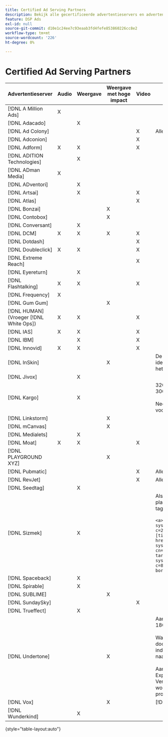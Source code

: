 ```yaml
---
title: Certified Ad Serving Partners
description: Bekijk alle gecertificeerde advertentieservers en advertentie-eenheden.
feature: DSP Ads
exl-id: null
source-git-commit: d10e1c24ee7c93eaab3fd4fefe853860226cc8e2
workflow-type: tm+mt
source-wordcount: '226'
ht-degree: 0%

---
```


# Certified Ad Serving Partners

| Advertentieserver | Audio | Weergave | Weergave met hoge impact | Video | Speciale vereisten en opmerkingen |
| --- | --- | --- | --- | --- | --- |
| [!DNL A Million Ads] | X |  |  |  |  |
| [!DNL Adacado] |  | X |  |  |  |
| [!DNL Ad Colony] |  |  |  | X | Alleen VAST mobiel |
| [!DNL Adconion] |  |  |  | X |  |
| [!DNL Adform] | X | X |  | X |  |
| [!DNL ADITION Technologies] |  | X |  |  |  |
| [!DNL ADman Media] | X |  |  |  |  |
| [!DNL ADventori] |  | X |  |  |  |
| [!DNL Artsai] |  | X |  | X |  |
| [!DNL Atlas] |  |  |  | X |  |
| [!DNL Bonzai] |  |  | X |  |  |
| [!DNL Contobox] |  |  | X |  |  |
| [!DNL Conversant] |  | X |  |  |  |
| [!DNL DCM] | X | X | X | X |  |
| [!DNL Dotdash] |  |  |  | X |  |
| [!DNL Doubleclick] | X | X |  | X |  |
| [!DNL Extreme Reach] |  |  |  | X |  |
| [!DNL Eyereturn] |  | X |  |  |  |
| [!DNL Flashtalking] | X | X |  | X |  |
| [!DNL Frequency] | X |  |  |  |  |
| [!DNL Gum Gum] |  |  | X |  |  |
| [!DNL HUMAN] (Vroeger  [!DNL White Ops]) | X | X |  | X |  |
| [!DNL IAS] | X | X |  | X |  |
| [!DNL IBM] |  | X |  | X |  |
| [!DNL Innovid] | X | X |  | X |  |
| [!DNL InSkin] |  |  | X |  | De hoge effectskins moeten uit een 180x150 identiteitskaart van de vertoningsovereenkomst over het Inskin inventarisnetwerk worden gediend. |
| [!DNL Jivox] |  | X |  |  |  |
| [!DNL Kargo] |  | X |  |  | 320x50 Anker, BYOC, Hover, Breakout en Sidetrap; 300x250 Outstream </br></br>Neem contact op met uw Adobe-accountmanager voor hulp bij het instellen van advertentiemenheden. |
| [!DNL Linkstorm] |  |  | X |  |  |
| [!DNL mCanvas] |  |  | X |  |  |
| [!DNL Medialets] |  | X |  |  |  |
| [!DNL Moat] | X | X |  | X |  |
| [!DNL PLAYGROUND XYZ] |  |  | X |  |  |
| [!DNL Pubmatic] |  |  |  | X | Alleen VAST |
| [!DNL RevJet] |  |  |  | X | Alleen VAST |
| [!DNL Seedtag] |  | X |  |  |  |
| [!DNL Sizmek] |  | X |  |  | Als u de tags wilt renderen in de gebruikersinterface, plaatst u `<a>`-tags (aan het begin en het einde) op de tag. Zie onderstaande voorbeeldtag:</br></br>```<a><script src="https://bs.serving-sys.com/Serving/adServer.bs?c=28&cn=display&pli=1074570064&w=900&h=550&ord=[timestamp]&ifrm=-1&z=0"></script> <noscript> <a href="https://bs.serving-sys.com/Serving/adServer.bs?cn=brd&pli=1074570064&Page=&Pos=-602368150" target="_blank"> <img src="https://bs.serving-sys.com/Serving/adServer.bs?c=8&cn=display&pli=1074570064&Page=&Pos=-602368150" border=0 width=900 height=550></a> </noscript><a>``` |
| [!DNL Spaceback] |  | X |  |  |  |
| [!DNL Spirable] |  | X |  |  |  |
| [!DNL SUBLIME] |  |  | X |  |  |
| [!DNL SundaySky] |  |  |  | X |  |
| [!DNL Trueffect] |  | X |  |  |  |
| [!DNL Undertone] |  |  | X |  | Aangepaste paginagrabber en eenheid die als 180x150 in Advertising Cloud DSP zijn geüpload</br></br>Wanneer Index Exchange een veiling van 180x150 doorgeeft en biedingen op de veiling DSP en een indruk geeft, wordt de creatieve bewerking uitgebreid naar een advertentie met een volledige pagina.</br></br>Aanvankelijk gecertificeerd voor Page Grabber, Expandable Adhesion, en de eenheden van de Verschuiving van het Scherm. Dit moet opnieuw worden bevestigd, met stappen gemarkeerd voor processen. |
| [!DNL Vox] |  |  | X |  | [!DNL Athena] advertentiepunten |
| [!DNL Wunderkind] |  | X |  |  |  |

{style=&quot;table-layout:auto&quot;}
